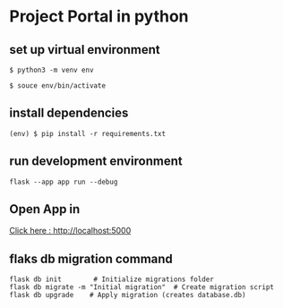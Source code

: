 # Project Portal in python

## set up virtual environment

```
$ python3 -m venv env

$ souce env/bin/activate
```

## install dependencies

```
(env) $ pip install -r requirements.txt
```

## run development environment

```
flask --app app run --debug
```

## Open App in

[Click here : http://localhost:5000](http://localhost:5000)

## flaks db migration command

```
flask db init        # Initialize migrations folder
flask db migrate -m "Initial migration"  # Create migration script
flask db upgrade    # Apply migration (creates database.db)
```
